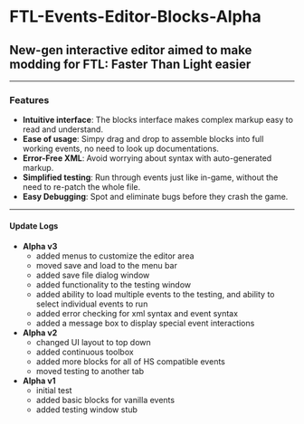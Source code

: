 # FTL-Events-Editor-Blocks-Alpha
## New-gen interactive editor aimed to make modding for FTL: Faster Than Light easier
___
### Features
- **Intuitive interface**: The blocks interface makes complex markup easy to read and understand.
- **Ease of usage**: Simpy drag and drop to assemble blocks into full working events, no need to look up documentations.
- **Error-Free XML**: Avoid worrying about syntax with auto-generated markup.
- **Simplified testing**: Run through events just like in-game, without the need to re-patch the whole file.
- **Easy Debugging**: Spot and eliminate bugs before they crash the game.
___
#### Update Logs
- **Alpha v3**
  - added menus to customize the editor area
  - moved save and load to the menu bar
  - added save file dialog window
  - added functionality to the testing window
  - added ability to load multiple events to the testing, and ability to select individual events to run
  - added error checking for xml syntax and event syntax
  - added a message box to display special event interactions
- **Alpha v2**
  - changed UI layout to top down
  - added continuous toolbox
  - added more blocks for all of HS compatible events
  - moved testing to another tab
- **Alpha v1**
  - initial test
  - added basic blocks for vanilla events
  - added testing window stub 